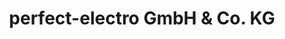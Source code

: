 ---
title: "perfect-electro GmbH & Co. KG"
url: /bad-hersfeld/perfect-electro-gmbh-und-co-kg/
shop: Elektronik
---